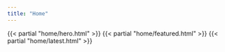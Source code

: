 ```yaml
---
title: "Home"
---
```

{{< partial "home/hero.html" >}}
{{< partial "home/featured.html" >}}
{{< partial "home/latest.html" >}}
